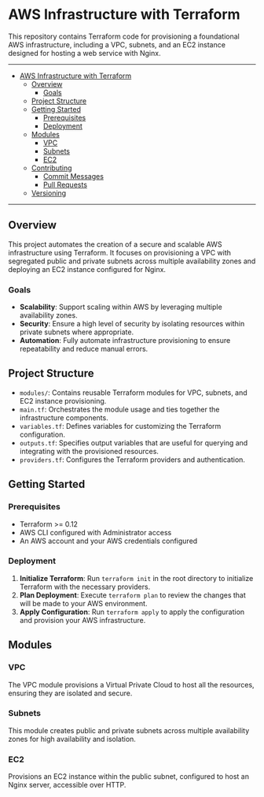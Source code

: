 # AWS Infrastructure with Terraform

This repository contains Terraform code for provisioning a foundational AWS infrastructure, including a VPC, subnets, and an EC2 instance designed for hosting a web service with Nginx.

***
<!-- TOC -->

- [AWS Infrastructure with Terraform](#aws-infrastructure-with-terraform)
  - [Overview](#overview)
    - [Goals](#goals)
  - [Project Structure](#project-structure)
  - [Getting Started](#getting-started)
    - [Prerequisites](#prerequisites)
    - [Deployment](#deployment)
  - [Modules](#modules)
    - [VPC](#vpc)
    - [Subnets](#subnets)
    - [EC2](#ec2)
  - [Contributing](#contributing)
    - [Commit Messages](#commit-messages)
    - [Pull Requests](#pull-requests)
  - [Versioning](#versioning)

<!-- /TOC -->
***

## Overview

This project automates the creation of a secure and scalable AWS infrastructure using Terraform. It focuses on provisioning a VPC with segregated public and private subnets across multiple availability zones and deploying an EC2 instance configured for Nginx.

### Goals

- **Scalability**: Support scaling within AWS by leveraging multiple availability zones.
- **Security**: Ensure a high level of security by isolating resources within private subnets where appropriate.
- **Automation**: Fully automate infrastructure provisioning to ensure repeatability and reduce manual errors.

## Project Structure

- `modules/`: Contains reusable Terraform modules for VPC, subnets, and EC2 instance provisioning.
- `main.tf`: Orchestrates the module usage and ties together the infrastructure components.
- `variables.tf`: Defines variables for customizing the Terraform configuration.
- `outputs.tf`: Specifies output variables that are useful for querying and integrating with the provisioned resources.
- `providers.tf`: Configures the Terraform providers and authentication.

## Getting Started

### Prerequisites

- Terraform >= 0.12
- AWS CLI configured with Administrator access
- An AWS account and your AWS credentials configured

### Deployment

1. **Initialize Terraform**: Run `terraform init` in the root directory to initialize Terraform with the necessary providers.
2. **Plan Deployment**: Execute `terraform plan` to review the changes that will be made to your AWS environment.
3. **Apply Configuration**: Run `terraform apply` to apply the configuration and provision your AWS infrastructure.

## Modules

### VPC

The VPC module provisions a Virtual Private Cloud to host all the resources, ensuring they are isolated and secure.

### Subnets

This module creates public and private subnets across multiple availability zones for high availability and isolation.

### EC2

Provisions an EC2 instance within the public subnet, configured to host an Nginx server, accessible over HTTP.


